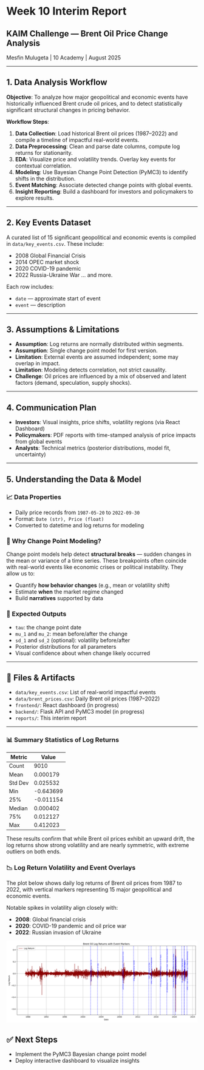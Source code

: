 # Week 10 Interim Report

## KAIM Challenge — Brent Oil Price Change Analysis

Mesfin Mulugeta | 10 Academy | August 2025

---

## 1. Data Analysis Workflow

**Objective**: To analyze how major geopolitical and economic events have historically influenced Brent crude oil prices, and to detect statistically significant structural changes in pricing behavior.

**Workflow Steps**:

1. **Data Collection**: Load historical Brent oil prices (1987–2022) and compile a timeline of impactful real-world events.
2. **Data Preprocessing**: Clean and parse date columns, compute log returns for stationarity.
3. **EDA**: Visualize price and volatility trends. Overlay key events for contextual correlation.
4. **Modeling**: Use Bayesian Change Point Detection (PyMC3) to identify shifts in the distribution.
5. **Event Matching**: Associate detected change points with global events.
6. **Insight Reporting**: Build a dashboard for investors and policymakers to explore results.

---

## 2. Key Events Dataset

A curated list of 15 significant geopolitical and economic events is compiled in `data/key_events.csv`. These include:

- 2008 Global Financial Crisis
- 2014 OPEC market shock
- 2020 COVID-19 pandemic
- 2022 Russia-Ukraine War
  … and more.

Each row includes:

- `date` — approximate start of event
- `event` — description

---

## 3. Assumptions & Limitations

- **Assumption**: Log returns are normally distributed within segments.
- **Assumption**: Single change point model for first version.
- **Limitation**: External events are assumed independent; some may overlap in impact.
- **Limitation**: Modeling detects correlation, not strict causality.
- **Challenge**: Oil prices are influenced by a mix of observed and latent factors (demand, speculation, supply shocks).

---

## 4. Communication Plan

- **Investors**: Visual insights, price shifts, volatility regions (via React Dashboard)
- **Policymakers**: PDF reports with time-stamped analysis of price impacts from global events
- **Analysts**: Technical metrics (posterior distributions, model fit, uncertainty)

---

## 5. Understanding the Data & Model

### 📈 Data Properties

- Daily price records from `1987-05-20` to `2022-09-30`
- Format: `Date (str), Price (float)`
- Converted to datetime and log returns for modeling

### 🔹 Why Change Point Modeling?

Change point models help detect **structural breaks** — sudden changes in the mean or variance of a time series. These breakpoints often coincide with real-world events like economic crises or political instability. They allow us to:

- Quantify **how behavior changes** (e.g., mean or volatility shift)
- Estimate **when** the market regime changed
- Build **narratives** supported by data

### 🧪 Expected Outputs

- `tau`: the change point date
- `mu_1` and `mu_2`: mean before/after the change
- `sd_1` and `sd_2` (optional): volatility before/after
- Posterior distributions for all parameters
- Visual confidence about when change likely occurred

---

## 📎 Files & Artifacts

- `data/key_events.csv`: List of real-world impactful events
- `data/brent_prices.csv`: Daily Brent oil prices (1987–2022)
- `frontend/`: React dashboard (in progress)
- `backend/`: Flask API and PyMC3 model (in progress)
- `reports/`: This interim report

---

### 📊 Summary Statistics of Log Returns

| Metric  | Value     |
| ------- | --------- |
| Count   | 9010      |
| Mean    | 0.000179  |
| Std Dev | 0.025532  |
| Min     | -0.643699 |
| 25%     | -0.011154 |
| Median  | 0.000402  |
| 75%     | 0.012127  |
| Max     | 0.412023  |

These results confirm that while Brent oil prices exhibit an upward drift, the log returns show strong volatility and are nearly symmetric, with extreme outliers on both ends.

### 📉 Log Return Volatility and Event Overlays

The plot below shows daily log returns of Brent oil prices from 1987 to 2022, with vertical markers representing 15 major geopolitical and economic events.

Notable spikes in volatility align closely with:

- **2008**: Global financial crisis
- **2020**: COVID-19 pandemic and oil price war
- **2022**: Russian invasion of Ukraine

![Log Return with Events](../figures/brent_log_returns_with_events.png)

## ✅ Next Steps

- Implement the PyMC3 Bayesian change point model
- Deploy interactive dashboard to visualize insights

